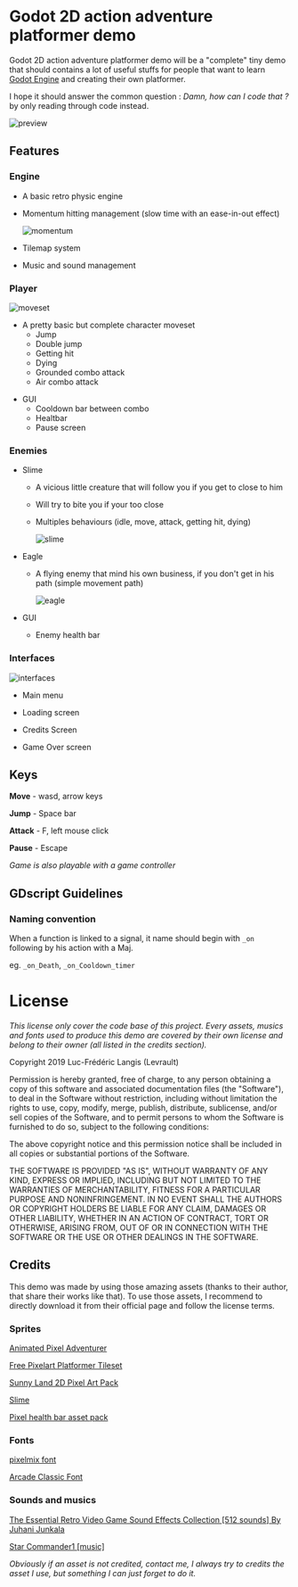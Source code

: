 # Godot 2D action adventure platformer demo

Godot 2D action adventure platformer demo will be a "complete" tiny demo that should contains a lot of useful stuffs for people that want to learn [Godot Engine](https://godotengine.org/) and creating their own platformer. 

I hope it should answer the common question : _Damn, how can I code that ?_ by only reading through code instead.

![preview](./images/preview.gif)

## Features

### Engine

- A basic retro physic engine

- Momentum hitting management (slow time with an ease-in-out effect)

  ![momentum](./images/momentum.gif)

- Tilemap system

- Music and sound management

### Player

![moveset](./images/moveset.gif)

- A pretty basic but complete character moveset
  - Jump
  - Double jump
  - Getting hit
  - Dying
  - Grounded combo attack
  - Air combo attack

* GUI
  * Cooldown bar between combo
  * Healtbar
  * Pause screen

### Enemies

- Slime
  - A vicious little creature that will follow you if you get to close to him
  
  - Will try to bite you if your too close
  
  - Multiples behaviours (idle, move, attack, getting hit, dying)
  
    ![slime](./images/slime.gif)
  
- Eagle
  
  - A flying enemy that mind his own business, if you don't get in his path (simple movement path)
  
    ![eagle](./images/eagle.gif)
  
- GUI
  
  - Enemy health bar

### Interfaces

![interfaces](./images/interfaces.gif)

- Main menu

- Loading screen 

- Credits Screen

- Game Over screen

  

## Keys

**Move** - wasd, arrow keys

**Jump** - Space bar

**Attack** - F, left mouse click

**Pause** - Escape

*Game is also playable with a game controller*

## GDscript Guidelines

### Naming convention

When a function is linked to a signal, it name should begin with `_on` following by his action with a Maj.

eg. `_on_Death`, `_on_Cooldown_timer`



# License

*This license only cover the code base of this project. Every assets, musics and fonts used to produce this demo are covered by their own license and belong to their owner (all listed in the credits section).* 

Copyright 2019 Luc-Frédéric Langis (Levrault)

Permission is hereby granted, free of charge, to any person obtaining a copy of this software and associated documentation files (the "Software"), to deal in the Software without restriction, including without limitation the rights to use, copy, modify, merge, publish, distribute, sublicense, and/or sell copies of the Software, and to permit persons to whom the Software is furnished to do so, subject to the following conditions:

The above copyright notice and this permission notice shall be included in all copies or substantial portions of the Software.

THE SOFTWARE IS PROVIDED "AS IS", WITHOUT WARRANTY OF ANY KIND, EXPRESS OR IMPLIED, INCLUDING BUT NOT LIMITED TO THE WARRANTIES OF MERCHANTABILITY, FITNESS FOR A PARTICULAR PURPOSE AND NONINFRINGEMENT. IN NO EVENT SHALL THE AUTHORS OR COPYRIGHT HOLDERS BE LIABLE FOR ANY CLAIM, DAMAGES OR OTHER LIABILITY, WHETHER IN AN ACTION OF CONTRACT, TORT OR OTHERWISE, ARISING FROM, OUT OF OR IN CONNECTION WITH THE SOFTWARE OR THE USE OR OTHER DEALINGS IN THE SOFTWARE.



## Credits

This demo was made by using those amazing assets (thanks to their author, that share their works like that). To use those assets, I recommend to directly download it from their official page and follow the license terms. 



### Sprites

[Animated Pixel Adventurer](https://rvros.itch.io/animated-pixel-hero) 

[Free Pixelart Platformer Tileset](https://aamatniekss.itch.io/free-pixelart-platformer-tileset) 

[Sunny Land 2D Pixel Art Pack](https://ansimuz.itch.io/sunny-land-pixel-game-art)

[Slime](https://rvros.itch.io/pixel-art-animated-slime)

[Pixel health bar asset pack](https://adwitr.itch.io/pixel-health-bar-asset-pack) 



### Fonts

[pixelmix font](https://www.dafont.com/fr/pixelmix.font)

[Arcade Classic Font](https://www.1001fonts.com/arcadeclassic-font.html#more) 



### Sounds and musics

[The Essential Retro Video Game Sound Effects Collection [512 sounds] By Juhani Junkala](https://opengameart.org/content/512-sound-effects-8-bit-style) 

[Star Commander1 [music]](https://www.dl-sounds.com/royalty-free/star-commander1)



*Obviously if an asset is not credited, contact me, I always try to credits the asset I use, but something I can just forget to do it.*
